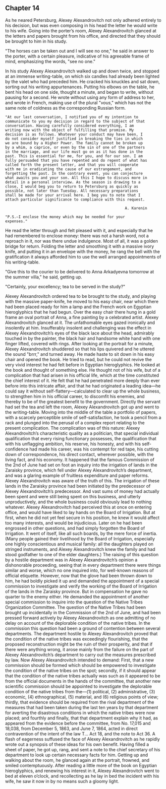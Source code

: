 ## Chapter 14


As he neared Petersburg, Alexey Alexandrovitch not only adhered entirely
to his decision, but was even composing in his head the letter he would
write to his wife. Going into the porter’s room, Alexey Alexandrovitch
glanced at the letters and papers brought from his office, and directed
that they should be brought to him in his study.

"The horses can be taken out and I will see no one," he said in answer
to the porter, with a certain pleasure, indicative of his agreeable
frame of mind, emphasizing the words, "see no one."

In his study Alexey Alexandrovitch walked up and down twice, and stopped
at an immense writing-table, on which six candles had already been
lighted by the valet who had preceded him. He cracked his knuckles and
sat down, sorting out his writing appurtenances. Putting his elbows on
the table, he bent his head on one side, thought a minute, and began to
write, without pausing for a second. He wrote without using any form of
address to her, and wrote in French, making use of the plural "_vous_,"
which has not the same note of coldness as the corresponding Russian
form.

    "At our last conversation, I notified you of my intention to
    communicate to you my decision in regard to the subject of that
    conversation. Having carefully considered everything, I am
    writing now with the object of fulfilling that promise. My
    decision is as follows. Whatever your conduct may have been, I
    do not consider myself justified in breaking the ties in which
    we are bound by a Higher Power. The family cannot be broken up
    by a whim, a caprice, or even by the sin of one of the partners
    in the marriage, and our life must go on as it has done in the
    past. This is essential for me, for you, and for our son. I am
    fully persuaded that you have repented and do repent of what has
    called forth the present letter, and that you will cooperate
    with me in eradicating the cause of our estrangement, and
    forgetting the past. In the contrary event, you can conjecture
    what awaits you and your son. All this I hope to discuss more in
    detail in a personal interview. As the season is drawing to a
    close, I would beg you to return to Petersburg as quickly as
    possible, not later than Tuesday. All necessary preparations
    shall be made for your arrival here. I beg you to note that I
    attach particular significance to compliance with this request.

                                                          A. Karenin

    "P.S.—I enclose the money which may be needed for your
    expenses."

He read the letter through and felt pleased with it, and especially that
he had remembered to enclose money: there was not a harsh word, not a
reproach in it, nor was there undue indulgence. Most of all, it was a
golden bridge for return. Folding the letter and smoothing it with a
massive ivory knife, and putting it in an envelope with the money, he
rang the bell with the gratification it always afforded him to use the
well arranged appointments of his writing-table.

"Give this to the courier to be delivered to Anna Arkadyevna tomorrow at
the summer villa," he said, getting up.

"Certainly, your excellency; tea to be served in the study?"

Alexey Alexandrovitch ordered tea to be brought to the study, and
playing with the massive paper-knife, he moved to his easy chair, near
which there had been placed ready for him a lamp and the French work on
Egyptian hieroglyphics that he had begun. Over the easy chair there hung
in a gold frame an oval portrait of Anna, a fine painting by a
celebrated artist. Alexey Alexandrovitch glanced at it. The unfathomable
eyes gazed ironically and insolently at him. Insufferably insolent and
challenging was the effect in Alexey Alexandrovitch’s eyes of the black
lace about the head, admirably touched in by the painter, the black hair
and handsome white hand with one finger lifted, covered with rings.
After looking at the portrait for a minute, Alexey Alexandrovitch
shuddered so that his lips quivered and he uttered the sound "brrr," and
turned away. He made haste to sit down in his easy chair and opened the
book. He tried to read, but he could not revive the very vivid interest
he had felt before in Egyptian hieroglyphics. He looked at the book and
thought of something else. He thought not of his wife, but of a
complication that had arisen in his official life, which at the time
constituted the chief interest of it. He felt that he had penetrated
more deeply than ever before into this intricate affair, and that he had
originated a leading idea—he could say it without
self-flattery—calculated to clear up the whole business, to strengthen
him in his official career, to discomfit his enemies, and thereby to be
of the greatest benefit to the government. Directly the servant had set
the tea and left the room, Alexey Alexandrovitch got up and went to the
writing-table. Moving into the middle of the table a portfolio of
papers, with a scarcely perceptible smile of self-satisfaction, he took
a pencil from a rack and plunged into the perusal of a complex report
relating to the present complication. The complication was of this
nature: Alexey Alexandrovitch’s characteristic quality as a politician,
that special individual qualification that every rising functionary
possesses, the qualification that with his unflagging ambition, his
reserve, his honesty, and with his self-confidence had made his career,
was his contempt for red tape, his cutting down of correspondence, his
direct contact, wherever possible, with the living fact, and his
economy. It happened that the famous Commission of the 2nd of June had
set on foot an inquiry into the irrigation of lands in the Zaraisky
province, which fell under Alexey Alexandrovitch’s department, and was a
glaring example of fruitless expenditure and paper reforms. Alexey
Alexandrovitch was aware of the truth of this. The irrigation of these
lands in the Zaraisky province had been initiated by the predecessor of
Alexey Alexandrovitch’s predecessor. And vast sums of money had actually
been spent and were still being spent on this business, and utterly
unproductively, and the whole business could obviously lead to nothing
whatever. Alexey Alexandrovitch had perceived this at once on entering
office, and would have liked to lay hands on the Board of Irrigation.
But at first, when he did not yet feel secure in his position, he knew
it would affect too many interests, and would be injudicious. Later on
he had been engrossed in other questions, and had simply forgotten the
Board of Irrigation. It went of itself, like all such boards, by the
mere force of inertia. (Many people gained their livelihood by the Board
of Irrigation, especially one highly conscientious and musical family:
all the daughters played on stringed instruments, and Alexey
Alexandrovitch knew the family and had stood godfather to one of the
elder daughters.) The raising of this question by a hostile department
was in Alexey Alexandrovitch’s opinion a dishonorable proceeding, seeing
that in every department there were things similar and worse, which no
one inquired into, for well-known reasons of official etiquette.
However, now that the glove had been thrown down to him, he had boldly
picked it up and demanded the appointment of a special commission to
investigate and verify the working of the Board of Irrigation of the
lands in the Zaraisky province. But in compensation he gave no quarter
to the enemy either. He demanded the appointment of another special
commission to inquire into the question of the Native Tribes
Organization Committee. The question of the Native Tribes had been
brought up incidentally in the Commission of the 2nd of June, and had
been pressed forward actively by Alexey Alexandrovitch as one admitting
of no delay on account of the deplorable condition of the native tribes.
In the commission this question had been a ground of contention between
several departments. The department hostile to Alexey Alexandrovitch
proved that the condition of the native tribes was exceedingly
flourishing, that the proposed reconstruction might be the ruin of their
prosperity, and that if there were anything wrong, it arose mainly from
the failure on the part of Alexey Alexandrovitch’s department to carry
out the measures prescribed by law. Now Alexey Alexandrovitch intended
to demand: First, that a new commission should be formed which should be
empowered to investigate the condition of the native tribes on the spot;
secondly, if it should appear that the condition of the native tribes
actually was such as it appeared to be from the official documents in
the hands of the committee, that another new scientific commission
should be appointed to investigate the deplorable condition of the
native tribes from the—(1) political, (2) administrative, (3) economic,
(4) ethnographical, (5) material, and (6) religious points of view;
thirdly, that evidence should be required from the rival department of
the measures that had been taken during the last ten years by that
department for averting the disastrous conditions in which the native
tribes were now placed; and fourthly and finally, that that department
explain why it had, as appeared from the evidence before the committee,
from No. 17,015 and 18,038, from December 5, 1863, and June 7, 1864,
acted in direct contravention of the intent of the law T... Act 18, and
the note to Act 36. A flash of eagerness suffused the face of Alexey
Alexandrovitch as he rapidly wrote out a synopsis of these ideas for his
own benefit. Having filled a sheet of paper, he got up, rang, and sent a
note to the chief secretary of his department to look up certain
necessary facts for him. Getting up and walking about the room, he
glanced again at the portrait, frowned, and smiled contemptuously. After
reading a little more of the book on Egyptian hieroglyphics, and
renewing his interest in it, Alexey Alexandrovitch went to bed at eleven
o’clock, and recollecting as he lay in bed the incident with his wife,
he saw it now in by no means such a gloomy light.




